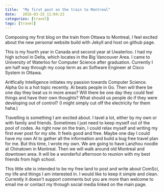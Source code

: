 ```yaml
---
title:  "My first post on the train to Montreal"
date:   2016-03-25 11:04:23
categories: [travel]
tags: [travel]
---
```

Composing my first blog on the train from Ottawa to Montreal, I feel excited about the new personal website build with Jekyll and host on github page.

This is my fourth year in Canada and second year at Uwaterloo. I had my high school in Delta, which locates in the Big Vancouver Area. I came to University of Waterloo for Computer Science after graduation. Currently I am half way through my coop term as an Software Engineer at Cisco System in Ottawa. 

Aritfically Intelligence initiates my passion towards Computer Science. Alpha Go is a hot topic recently. AI beats people in Go. Then will there be one day they beat us in more areas? Will there be one day they could feel things and have their own thoughts? What should us people do if they were developing out of control? (I might simply cut off the electricity for them haha.) 

Travelling is something I am excited about. I tavel a lot, either by my own or with family and friends. Sometimes I just need to keep myself out of the pool of codes. As right now on the train, I could relax myself and writing my first ever post for my site. It feels good and free. Maybe one day I could have my own AI to gather all the information and build a bug free travel plan for me. But this time, I wrote my own. We are going to have Lanzhou noodle at Chinatown in Montreal. Then we will walk around old Montreal and downtown area. It will be a wonderful afternoon to reunion with my best friends from high school.

This little site is intended to be my free land to post and write about ComSci, my life and things I am interested in. I would like to keep it simple and clean. Currently it doesn't support comments but you are more than welcome to email me or contact my through social media linked on the main page.


